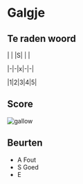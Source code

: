 # Galgje

## Te raden woord

| | |S| | |

|-|-|x|-|-|

|1|2|3|4|5|

## Score
![gallow](./images/2.png)

## Beurten
* A Fout  
* S Goed
* E
